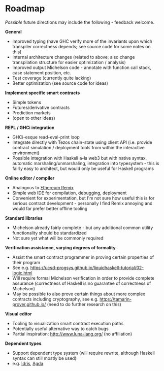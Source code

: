 Roadmap
=======

*Possible* future directions may include the following - feedback welcome.

**General**

* Improved typing (have GHC verify more of the invariants upon which transpiler correctness depends; see source code for some notes on this)
* Internal architecture changes (related to above; also change transpilation structure for easier optimization / analysis)
* Improved output Michelson code - annotate with function call stack, case statement position, etc.
* Test coverage (currently quite lacking) 
* Better optimization (see source code for ideas)

**Implement specific smart contracts**

* Simple tokens
* Futures/derivative contracts
* Prediction markets
* (open to other ideas)

**REPL / GHCi integration**

* GHCi-esque read-eval-print loop
* Integrate directly with Tezos chain-state using client API (i.e. provide contract simulation / deployment tools from within the interactive environment)
* Possible integration with Haskell a-la web3 but with native syntax, automatic marshaling/unmarshaling, integration into typesystem - this is fairly easy to architect, but would only be useful for Haskell programs

**Online editor / compiler**

* Analogous to [Ethereum Remix](https://remix.ethereum.org)
* Simple web IDE for compilation, debugging, deployment
* Convenient for experimentation, but I'm not sure how useful this is for serious contract development - personally I find Remix annoying and would far prefer better offline tooling

**Standard libraries**

* Michelson already fairly complete - but any additional common utility functionality should be standardized
* Not sure yet what will be commonly required

**Verification assistance, varying degrees of formality**

* Assist the smart contract programmer in proving certain properties of their program
* See e.g. https://ucsd-progsys.github.io/liquidhaskell-tutorial/02-logic.html
* Will require formal Michelson verification in order to provide complete assurance (correctness of Haskell is no guarantee of correctness of Michelson)
* May be possible to also prove certain things about more complex contracts including cryptography, see e.g. https://tamarin-prover.github.io/ (need to do further research on this)

**Visual editor**

* Tooling to visualization smart contract execution paths
* Potentially useful alternative way to catch bugs
* Partial inspiration: http://www.luna-lang.org/ (no affiliation)

**Dependent types**

* Support dependent type system (will require rewrite, although Haskell syntax can still mostly be used)
* e.g. [Idris](https://www.idris-lang.org/), [Agda](http://wiki.portal.chalmers.se/agda/pmwiki.php)
